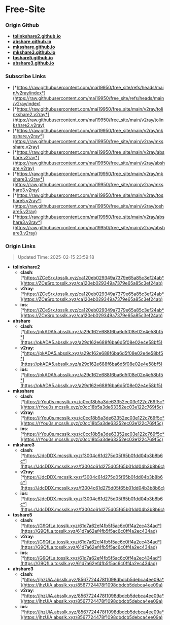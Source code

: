 # Free-Site

### Origin Github

- [**tolinkshare2.github.io**](https://github.com/tolinkshare2/tolinkshare2.github.io)
- [**abshare.github.io**](https://github.com/abshare/abshare.github.io)
- [**mksshare.github.io**](https://github.com/mksshare/mksshare.github.io)
- [**mkshare3.github.io**](https://github.com/mkshare3/mkshare3.github.io)
- [**toshare5.github.io**](https://github.com/toshare5/toshare5.github.io)
- [**abshare3.github.io**](https://github.com/abshare3/abshare3.github.io)

### Subscribe Links

- [*https://raw.githubusercontent.com/mai19950/free_site/refs/heads/main/v2ray/index*](https://raw.githubusercontent.com/mai19950/free_site/refs/heads/main/v2ray/index)
- [*https://raw.githubusercontent.com/mai19950/free_site/main/v2ray/tolinkshare2.v2ray*](https://raw.githubusercontent.com/mai19950/free_site/main/v2ray/tolinkshare2.v2ray)
- [*https://raw.githubusercontent.com/mai19950/free_site/main/v2ray/mksshare.v2ray*](https://raw.githubusercontent.com/mai19950/free_site/main/v2ray/mksshare.v2ray)
- [*https://raw.githubusercontent.com/mai19950/free_site/main/v2ray/abshare.v2ray*](https://raw.githubusercontent.com/mai19950/free_site/main/v2ray/abshare.v2ray)
- [*https://raw.githubusercontent.com/mai19950/free_site/main/v2ray/mkshare3.v2ray*](https://raw.githubusercontent.com/mai19950/free_site/main/v2ray/mkshare3.v2ray)
- [*https://raw.githubusercontent.com/mai19950/free_site/main/v2ray/toshare5.v2ray*](https://raw.githubusercontent.com/mai19950/free_site/main/v2ray/toshare5.v2ray)
- [*https://raw.githubusercontent.com/mai19950/free_site/main/v2ray/abshare3.v2ray*](https://raw.githubusercontent.com/mai19950/free_site/main/v2ray/abshare3.v2ray)

### Origin Links

> Updated Time: 2025-02-15 23:59:18

- **tolinkshare2**
  - **clash**: [*https://ZCeSrx.tosslk.xyz/ca120eb029349a7379e65a85c3ef24ab*](https://ZCeSrx.tosslk.xyz/ca120eb029349a7379e65a85c3ef24ab)
  - **v2ray**: [*https://ZCeSrx.tosslk.xyz/ca120eb029349a7379e65a85c3ef24ab*](https://ZCeSrx.tosslk.xyz/ca120eb029349a7379e65a85c3ef24ab)
  - **ios**: [*https://ZCeSrx.tosslk.xyz/ca120eb029349a7379e65a85c3ef24ab*](https://ZCeSrx.tosslk.xyz/ca120eb029349a7379e65a85c3ef24ab)
- **abshare**
  - **clash**: [*https://pkADA5.absslk.xyz/a29c162e688f6ba6d5f08e02e4e58bf5*](https://pkADA5.absslk.xyz/a29c162e688f6ba6d5f08e02e4e58bf5)
  - **v2ray**: [*https://pkADA5.absslk.xyz/a29c162e688f6ba6d5f08e02e4e58bf5*](https://pkADA5.absslk.xyz/a29c162e688f6ba6d5f08e02e4e58bf5)
  - **ios**: [*https://pkADA5.absslk.xyz/a29c162e688f6ba6d5f08e02e4e58bf5*](https://pkADA5.absslk.xyz/a29c162e688f6ba6d5f08e02e4e58bf5)
- **mksshare**
  - **clash**: [*https://rYou0s.mcsslk.xyz/c0cc18b5a3de63352ec03e122c769f5c*](https://rYou0s.mcsslk.xyz/c0cc18b5a3de63352ec03e122c769f5c)
  - **v2ray**: [*https://rYou0s.mcsslk.xyz/c0cc18b5a3de63352ec03e122c769f5c*](https://rYou0s.mcsslk.xyz/c0cc18b5a3de63352ec03e122c769f5c)
  - **ios**: [*https://rYou0s.mcsslk.xyz/c0cc18b5a3de63352ec03e122c769f5c*](https://rYou0s.mcsslk.xyz/c0cc18b5a3de63352ec03e122c769f5c)
- **mkshare3**
  - **clash**: [*https://JdcDDX.mcsslk.xyz/f3004c61d275d05f65b01dd04b3b8b6c*](https://JdcDDX.mcsslk.xyz/f3004c61d275d05f65b01dd04b3b8b6c)
  - **v2ray**: [*https://JdcDDX.mcsslk.xyz/f3004c61d275d05f65b01dd04b3b8b6c*](https://JdcDDX.mcsslk.xyz/f3004c61d275d05f65b01dd04b3b8b6c)
  - **ios**: [*https://JdcDDX.mcsslk.xyz/f3004c61d275d05f65b01dd04b3b8b6c*](https://JdcDDX.mcsslk.xyz/f3004c61d275d05f65b01dd04b3b8b6c)
- **toshare5**
  - **clash**: [*https://G9QfLa.tosslk.xyz/61d7a62ef4fb5f5ac6c0ff4a2ec434ad*](https://G9QfLa.tosslk.xyz/61d7a62ef4fb5f5ac6c0ff4a2ec434ad)
  - **v2ray**: [*https://G9QfLa.tosslk.xyz/61d7a62ef4fb5f5ac6c0ff4a2ec434ad*](https://G9QfLa.tosslk.xyz/61d7a62ef4fb5f5ac6c0ff4a2ec434ad)
  - **ios**: [*https://G9QfLa.tosslk.xyz/61d7a62ef4fb5f5ac6c0ff4a2ec434ad*](https://G9QfLa.tosslk.xyz/61d7a62ef4fb5f5ac6c0ff4a2ec434ad)
- **abshare3**
  - **clash**: [*https://jhzUiA.absslk.xyz/8567724478f1098dbdcb5debca4ee09a*](https://jhzUiA.absslk.xyz/8567724478f1098dbdcb5debca4ee09a)
  - **v2ray**: [*https://jhzUiA.absslk.xyz/8567724478f1098dbdcb5debca4ee09a*](https://jhzUiA.absslk.xyz/8567724478f1098dbdcb5debca4ee09a)
  - **ios**: [*https://jhzUiA.absslk.xyz/8567724478f1098dbdcb5debca4ee09a*](https://jhzUiA.absslk.xyz/8567724478f1098dbdcb5debca4ee09a)
